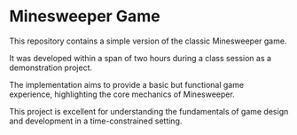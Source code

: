# Minesweeper Game
This repository contains a simple version of the classic Minesweeper game. 

It was developed within a span of two hours during a class session as a demonstration project. 

The implementation aims to provide a basic but functional game experience, highlighting the core mechanics of Minesweeper. 

This project is excellent for understanding the fundamentals of game design and development in a time-constrained setting.
